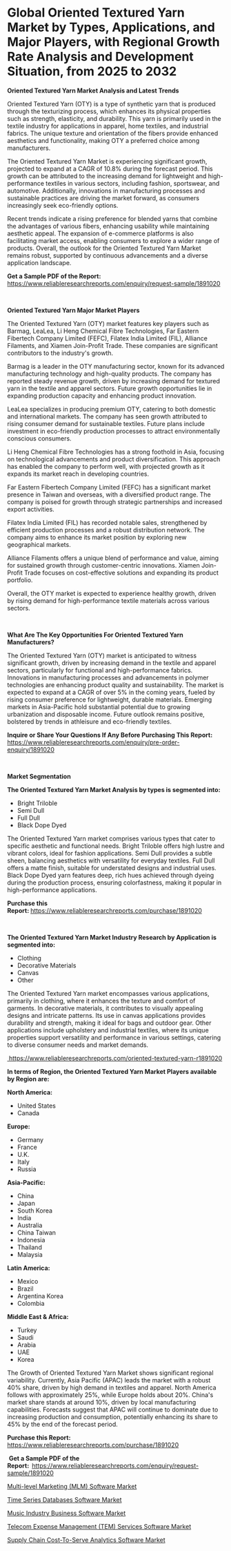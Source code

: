 <p><h1>Global Oriented Textured Yarn Market by Types, Applications, and Major Players, with Regional Growth Rate Analysis and Development Situation, from 2025 to 2032</h1></p><p><strong>Oriented Textured Yarn Market Analysis and Latest Trends</strong></p>
<p><p>Oriented Textured Yarn (OTY) is a type of synthetic yarn that is produced through the texturizing process, which enhances its physical properties such as strength, elasticity, and durability. This yarn is primarily used in the textile industry for applications in apparel, home textiles, and industrial fabrics. The unique texture and orientation of the fibers provide enhanced aesthetics and functionality, making OTY a preferred choice among manufacturers.</p><p>The Oriented Textured Yarn Market is experiencing significant growth, projected to expand at a CAGR of 10.8% during the forecast period. This growth can be attributed to the increasing demand for lightweight and high-performance textiles in various sectors, including fashion, sportswear, and automotive. Additionally, innovations in manufacturing processes and sustainable practices are driving the market forward, as consumers increasingly seek eco-friendly options. </p><p>Recent trends indicate a rising preference for blended yarns that combine the advantages of various fibers, enhancing usability while maintaining aesthetic appeal. The expansion of e-commerce platforms is also facilitating market access, enabling consumers to explore a wider range of products. Overall, the outlook for the Oriented Textured Yarn Market remains robust, supported by continuous advancements and a diverse application landscape.</p></p>
<p><strong>Get a Sample PDF of the Report:&nbsp;</strong> <a href="https://www.reliableresearchreports.com/enquiry/request-sample/1891020?utm_campaign=16&utm_medium=2&utm_source=Github&utm_content=ia&utm_term=28032025&utm_id=oriented-textured-yarn">https://www.reliableresearchreports.com/enquiry/request-sample/1891020</a></p>
<p>&nbsp;</p>
<p><strong>Oriented Textured Yarn Major Market Players</strong></p>
<p><p>The Oriented Textured Yarn (OTY) market features key players such as Barmag, LeaLea, Li Heng Chemical Fibre Technologies, Far Eastern Fibertech Company Limited (FEFC), Filatex India Limited (FIL), Alliance Filaments, and Xiamen Join-Profit Trade. These companies are significant contributors to the industry's growth.</p><p>Barmag is a leader in the OTY manufacturing sector, known for its advanced manufacturing technology and high-quality products. The company has reported steady revenue growth, driven by increasing demand for textured yarn in the textile and apparel sectors. Future growth opportunities lie in expanding production capacity and enhancing product innovation.</p><p>LeaLea specializes in producing premium OTY, catering to both domestic and international markets. The company has seen growth attributed to rising consumer demand for sustainable textiles. Future plans include investment in eco-friendly production processes to attract environmentally conscious consumers.</p><p>Li Heng Chemical Fibre Technologies has a strong foothold in Asia, focusing on technological advancements and product diversification. This approach has enabled the company to perform well, with projected growth as it expands its market reach in developing countries.</p><p>Far Eastern Fibertech Company Limited (FEFC) has a significant market presence in Taiwan and overseas, with a diversified product range. The company is poised for growth through strategic partnerships and increased export activities.</p><p>Filatex India Limited (FIL) has recorded notable sales, strengthened by efficient production processes and a robust distribution network. The company aims to enhance its market position by exploring new geographical markets.</p><p>Alliance Filaments offers a unique blend of performance and value, aiming for sustained growth through customer-centric innovations. Xiamen Join-Profit Trade focuses on cost-effective solutions and expanding its product portfolio.</p><p>Overall, the OTY market is expected to experience healthy growth, driven by rising demand for high-performance textile materials across various sectors.</p></p>
<p>&nbsp;</p>
<p><strong>What Are The Key Opportunities For Oriented Textured Yarn Manufacturers?</strong></p>
<p><p>The Oriented Textured Yarn (OTY) market is anticipated to witness significant growth, driven by increasing demand in the textile and apparel sectors, particularly for functional and high-performance fabrics. Innovations in manufacturing processes and advancements in polymer technologies are enhancing product quality and sustainability. The market is expected to expand at a CAGR of over 5% in the coming years, fueled by rising consumer preference for lightweight, durable materials. Emerging markets in Asia-Pacific hold substantial potential due to growing urbanization and disposable income. Future outlook remains positive, bolstered by trends in athleisure and eco-friendly textiles.</p></p>
<p><strong>Inquire or Share Your Questions If Any Before Purchasing This Report:</strong> <a href="https://www.reliableresearchreports.com/enquiry/pre-order-enquiry/1891020?utm_campaign=16&utm_medium=2&utm_source=Github&utm_content=ia&utm_term=28032025&utm_id=oriented-textured-yarn">https://www.reliableresearchreports.com/enquiry/pre-order-enquiry/1891020</a></p>
<p>&nbsp;</p>
<p><strong>Market Segmentation</strong></p>
<p><strong>The Oriented Textured Yarn Market Analysis by types is segmented into:</strong></p>
<p><ul><li>Bright Triloble</li><li>Semi Dull</li><li>Full Dull</li><li>Black Dope Dyed</li></ul></p>
<p><p>The Oriented Textured Yarn market comprises various types that cater to specific aesthetic and functional needs. Bright Triloble offers high lustre and vibrant colors, ideal for fashion applications. Semi Dull provides a subtle sheen, balancing aesthetics with versatility for everyday textiles. Full Dull offers a matte finish, suitable for understated designs and industrial uses. Black Dope Dyed yarn features deep, rich hues achieved through dyeing during the production process, ensuring colorfastness, making it popular in high-performance applications.</p></p>
<p><strong>Purchase this Report:&nbsp;</strong><a href="https://www.reliableresearchreports.com/purchase/1891020?utm_campaign=16&utm_medium=2&utm_source=Github&utm_content=ia&utm_term=28032025&utm_id=oriented-textured-yarn">https://www.reliableresearchreports.com/purchase/1891020</a></p>
<p>&nbsp;</p>
<p><strong>The Oriented Textured Yarn Market Industry Research by Application is segmented into:</strong></p>
<p><ul><li>Clothing</li><li>Decorative Materials</li><li>Canvas</li><li>Other</li></ul></p>
<p><p>The Oriented Textured Yarn market encompasses various applications, primarily in clothing, where it enhances the texture and comfort of garments. In decorative materials, it contributes to visually appealing designs and intricate patterns. Its use in canvas applications provides durability and strength, making it ideal for bags and outdoor gear. Other applications include upholstery and industrial textiles, where its unique properties support versatility and performance in various settings, catering to diverse consumer needs and market demands.</p></p>
<p><a href="https://www.reliableresearchreports.com/oriented-textured-yarn-r1891020?utm_campaign=16&utm_medium=2&utm_source=Github&utm_content=ia&utm_term=28032025&utm_id=oriented-textured-yarn">&nbsp;https://www.reliableresearchreports.com/oriented-textured-yarn-r1891020</a></p>
<p><strong>In terms of Region, the Oriented Textured Yarn Market Players available by Region are:</strong></p>
<p>
    <p> <strong> North America: </strong>
        <ul>
            <li>United States</li>
            <li>Canada</li>
        </ul>
        </p> 
    <p> <strong> Europe: </strong>
        <ul>
            <li>Germany</li>
            <li>France</li>
            <li>U.K.</li>
            <li>Italy</li>
            <li>Russia</li>
        </ul>
        </p> 
    <p> <strong> Asia-Pacific: </strong>
        <ul>
            <li>China</li>
            <li>Japan</li>
            <li>South Korea</li>
            <li>India</li>
            <li>Australia</li>
            <li>China Taiwan</li>
            <li>Indonesia</li>
            <li>Thailand</li>
            <li>Malaysia</li>
        </ul>
        </p> 
    <p> <strong> Latin America: </strong>
        <ul>
            <li>Mexico</li>
            <li>Brazil</li>
            <li>Argentina Korea</li>
            <li>Colombia</li>
        </ul>
        </p> 
    <p> <strong> Middle East & Africa: </strong>
        <ul>
            <li>Turkey</li>
            <li>Saudi</li>
            <li>Arabia</li>
            <li>UAE</li>
            <li>Korea</li>
        </ul>
    </p>
    </p>
<p><p>The Growth of Oriented Textured Yarn Market shows significant regional variability. Currently, Asia Pacific (APAC) leads the market with a robust 40% share, driven by high demand in textiles and apparel. North America follows with approximately 25%, while Europe holds about 20%. China's market share stands at around 10%, driven by local manufacturing capabilities. Forecasts suggest that APAC will continue to dominate due to increasing production and consumption, potentially enhancing its share to 45% by the end of the forecast period.</p></p>
<p><strong>Purchase this Report: </strong><a href="https://www.reliableresearchreports.com/purchase/1891020?utm_campaign=16&utm_medium=2&utm_source=Github&utm_content=ia&utm_term=28032025&utm_id=oriented-textured-yarn">https://www.reliableresearchreports.com/purchase/1891020</a></p>
<p>&nbsp;<strong>Get a Sample PDF of the Report:&nbsp;&nbsp;</strong><a href="https://www.reliableresearchreports.com/enquiry/request-sample/1891020?utm_campaign=16&utm_medium=2&utm_source=Github&utm_content=ia&utm_term=28032025&utm_id=oriented-textured-yarn">https://www.reliableresearchreports.com/enquiry/request-sample/1891020</a></p>
<p><strong></strong></p>
<p><p><a href="https://github.com/bhuraoutenc8/Market-Research-Report-List-1/blob/main/multi-level-marketing-mlm-software-market.md?utm_campaign=16&utm_medium=2&utm_source=Github&utm_content=ia&utm_term=28032025&utm_id=oriented-textured-yarn">Multi-level Marketing (MLM) Software Market</a></p><p><a href="https://github.com/lelkohydesyj/Market-Research-Report-List-1/blob/main/time-series-databases-software-market.md?utm_campaign=16&utm_medium=2&utm_source=Github&utm_content=ia&utm_term=28032025&utm_id=oriented-textured-yarn">Time Series Databases Software Market</a></p><p><a href="https://github.com/syskamazucqa/Market-Research-Report-List-1/blob/main/music-industry-business-software-market.md?utm_campaign=16&utm_medium=2&utm_source=Github&utm_content=ia&utm_term=28032025&utm_id=oriented-textured-yarn">Music Industry Business Software Market</a></p><p><a href="https://github.com/thanenegenqa/Market-Research-Report-List-1/blob/main/telecom-expense-management-tem-services-software-market.md?utm_campaign=16&utm_medium=2&utm_source=Github&utm_content=ia&utm_term=28032025&utm_id=oriented-textured-yarn">Telecom Expense Management (TEM) Services Software Market</a></p><p><a href="https://github.com/cezilfinerv9/Market-Research-Report-List-1/blob/main/supply-chain-cost-to-serve-analytics-software-market.md?utm_campaign=16&utm_medium=2&utm_source=Github&utm_content=ia&utm_term=28032025&utm_id=oriented-textured-yarn">Supply Chain Cost-To-Serve Analytics Software Market</a></p></p>